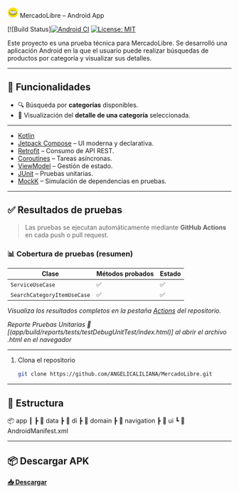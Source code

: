 <img src="app/src/main/res/drawable/rounded_mercado_libre.png" alt="Mercado Libre" width="24"/> MercadoLibre – Android App

[![Build Status][![Android CI](https://github.com/ANGELICALILIANA/MercadoLibre/actions/workflows/android.yml/badge.svg)](https://github.com/ANGELICALILIANA/MercadoLibre/actions/workflows/android.yml)
[![License: MIT](https://img.shields.io/badge/License-MIT-yellow.svg)](https://opensource.org/licenses/MIT)

Este proyecto es una prueba técnica para MercadoLibre. Se desarrolló una aplicación Android en la que el usuario puede realizar búsquedas de productos por categoría y visualizar sus detalles.

---

## 🧩 Funcionalidades

- 🔍 Búsqueda por **categorías** disponibles.
- 📁 Visualización del **detalle de una categoría** seleccionada.

---


- [Kotlin](https://kotlinlang.org/)
- [Jetpack Compose](https://developer.android.com/jetpack/compose) – UI moderna y declarativa.
- [Retrofit](https://square.github.io/retrofit/) – Consumo de API REST.
- [Coroutines](https://kotlinlang.org/docs/coroutines-overview.html) – Tareas asíncronas.
- [ViewModel](https://developer.android.com/topic/libraries/architecture/viewmodel) – Gestión de estado.
- [JUnit](https://junit.org/) – Pruebas unitarias.
- [MockK](https://mockk.io/) – Simulación de dependencias en pruebas.

---


## ✅ Resultados de pruebas

> Las pruebas se ejecutan automáticamente mediante **GitHub Actions** en cada push o pull request.

### 📊 Cobertura de pruebas (resumen)

| Clase                          | Métodos probados | Estado |
|-------------------------------|------------------|--------|
| `ServiceUseCase`              | ✅               | ✅     |
| `SearchCategoryItemUseCase`   | ✅               | ✅     |

_Visualiza los resultados completos en la pestaña [Actions](https://github.com/tu_usuario/tu_repo/actions) del repositorio._

_Reporte Pruebas Unitarias 📂 [(app/build/reports/tests/testDebugUnitTest/index.html)] al abrir el archivo .html en el navegador_

---


1. Clona el repositorio
   ```bash
   git clone https://github.com/ANGELICALILIANA/MercadoLibre.git
   
---


## 📂 Estructura

📦 app
┃
┣ 📂 data
┣ 📂 di
┣ 📂 domain
┣ 📂 navigation
┣ 📂 ui
┗ 📄 AndroidManifest.xml

---

## 📦 Descargar APK

**[📥 Descargar ](https://github.com/ANGELICALILIANA/MercadoLibre/releases/latest/download/MercadoLibre.apk)**
